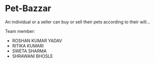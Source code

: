 # Pet-Bazzar
An individual or a seller can buy or sell their pets according to their will...

Team member:
* ROSHAN KUMAR YADAV
* RITIKA KUMARI
* SWETA SHARMA
* SHRAWANI BHOSLE
